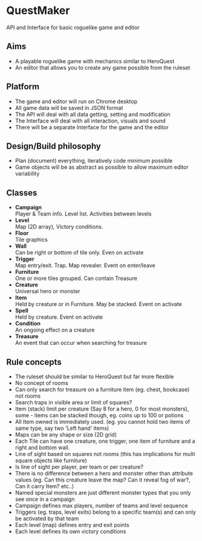 # QuestMaker
API and Interface for basic roguelike game and editor


## Aims
-  A playable roguelike game with mechanics similar to HeroQuest
-  An editor that allows you to create any game possible from the ruleset


## Platform
- The game and editor will run on Chrome desktop
- All game data will be saved in JSON format
- The API will deal with all data getting, setting and modification
- The Interface will deal with all interaction, visuals and sound
- There will be a separate Interface for the game and the editor


## Design/Build philosophy
- Plan (document) everything, iteratively code minimum possible
- Game objects will be as abstract as possible to allow maximum editor variability


## Classes
- **Campaign** <br> Player & Team info. Level list. Activities between levels
- **Level** <br> Map (2D array), Victory conditions. 
- **Floor** <br> Tile graphics
- **Wall** <br> Can be right or bottom of tile only. Even on activate
- **Trigger** <br> Map entry/exit. Trap. Map revealer. Event on enter/leave
- **Furniture** <br> One or more tiles grouped. Can contain Treasure
- **Creature** <br> Universal hero or monster
- **Item** <br> Held by creature or in Furniture. May be stacked. Event on activate
- **Spell** <br> Held by creature. Event on activate
- **Condition** <br> An ongoing effect on a creature
- **Treasure** <br> An event that can occur when searching for treasure


## Rule concepts
- The ruleset should be similar to HeroQuest but far more flexible
- No concept of rooms
- Can only search for treasure on a furniture item (eg. chest, bookcase) not rooms
- Search traps in visible area or limit of squares?
- Item (stack) limit per creature (Say 8 for a hero, 0 for most monsters), some - items can be stacked though, eg. coins up to 100 or potions
- All Item owned is immediately used. (eg. you cannot hold two items of same type, say two 'Left hand' items)
- Maps can be any shape or size (2D grid)
- Each Tile can have one creature, one trigger, one item of furniture and a right and bottom wall.
- Line of sight based on squares not rooms (this has implications for multi square objects like furniture)
- Is line of sight per player, per team or per creature?
- There is no difference between a hero and monster other than attribute values (eg. Can this creature leave the map? Can it reveal fog of war?, Can it carry Item? etc..)
- Named special monsters are just different monster types that you only see once in a campaign
- Campaign defines max players, number of teams and level sequence
- Triggers (eg. traps, level exits) belong to a specific team(s) and can only be activated by that team
- Each level (map) defines entry and exit points
- Each level defines its own victory conditions






